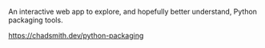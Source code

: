 An interactive web app to explore, and hopefully better understand, Python packaging tools.

https://chadsmith.dev/python-packaging
